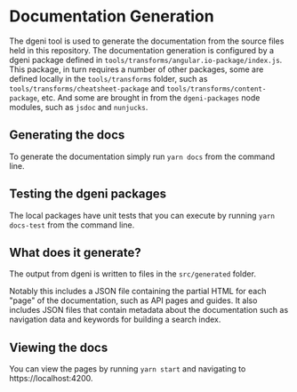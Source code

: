 # Documentation Generation

The dgeni tool is used to generate the documentation from the source files held in this repository.
The documentation generation is configured by a dgeni package defined in `tools/transforms/angular.io-package/index.js`.
This package, in turn requires a number of other packages, some are defined locally in the `tools/transforms` folder,
such as `tools/transforms/cheatsheet-package` and `tools/transforms/content-package`, etc. And some are brought in from the
`dgeni-packages` node modules, such as `jsdoc` and `nunjucks`.

## Generating the docs

To generate the documentation simply run `yarn docs` from the command line.

## Testing the dgeni packages

The local packages have unit tests that you can execute by running `yarn docs-test` from the command line.

## What does it generate?

The output from dgeni is written to files in the `src/generated` folder.

Notably this includes a JSON file containing the partial HTML for each "page" of the documentation, such as API pages and guides.
It also includes JSON files that contain metadata about the documentation such as navigation data and
keywords for building a search index.

## Viewing the docs

You can view the pages by running `yarn start` and navigating to https://localhost:4200.
